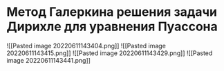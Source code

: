 # Метод Галеркина решения задачи Дирихле для уравнения Пуассона
![[Pasted image 20220611143404.png]]
![[Pasted image 20220611143415.png]]
![[Pasted image 20220611143429.png]]
![[Pasted image 20220611143441.png]]
